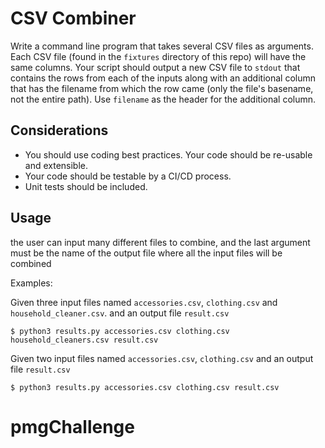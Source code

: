# CSV Combiner

Write a command line program that takes several CSV files as arguments. Each CSV
file (found in the `fixtures` directory of this repo) will have the same
columns. Your script should output a new CSV file to `stdout` that contains the
rows from each of the inputs along with an additional column that has the
filename from which the row came (only the file's basename, not the entire path).
Use `filename` as the header for the additional column.

##  Considerations
* You should use coding best practices. Your code should be re-usable and extensible.
* Your code should be testable by a CI/CD process. 
* Unit tests should be included.

## Usage

the user can input many different files to combine, and the last argument must be the name of the output file where all the input files will be combined

Examples:

Given three input files named `accessories.csv`, `clothing.csv` and `household_cleaner.csv`. and an output file `result.csv`

```
$ python3 results.py accessories.csv clothing.csv household_cleaners.csv result.csv
```

Given two input files named `accessories.csv`, `clothing.csv`  and an output file `result.csv`

```
$ python3 results.py accessories.csv clothing.csv result.csv
```

# pmgChallenge
